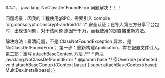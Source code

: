 ###1、 java.lang.NoClassDefFoundError 问题解决！！！

问题场景：因我的工程使用gRPC，需要引入 compile 'org.conscrypt:conscrypt-android:1.1.2' 安全认证；在导入第三方分享平台包时，出现该问题，对于该问题
原因千千万，而我使用的是直接重新方法。

解决方法：看清问题，不是 ClassNotFoundException 异常，是 NoClassDefFoundError；
第一步：重新构建Application，并在配置文件引入。
第二部：重写 attachBaseContext 方法
     /**
     * 解决 java.lang.NoClassDefFoundError
     * @param base
     */
    @Override protected void attachBaseContext(Context base) {
        super.attachBaseContext(base);
        MultiDex.install(base);
    }

